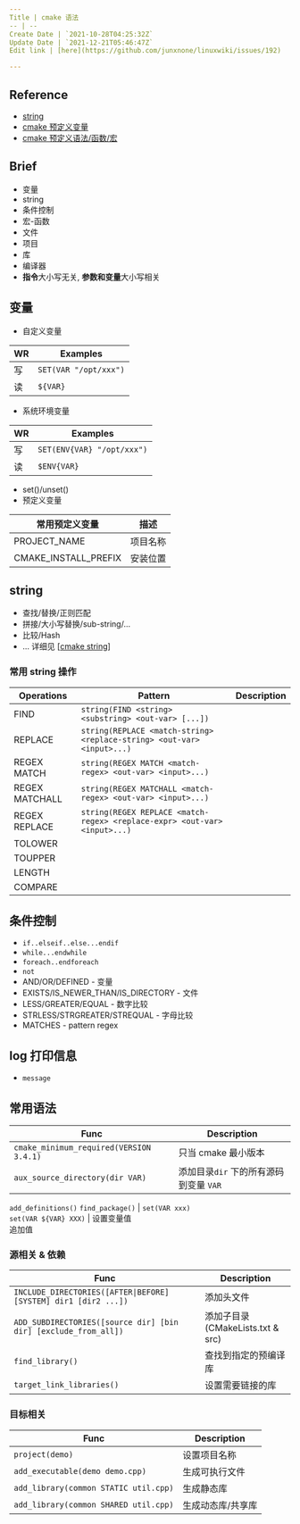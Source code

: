 ```yaml
---
Title | cmake 语法
-- | --
Create Date | `2021-10-28T04:25:32Z`
Update Date | `2021-12-21T05:46:47Z`
Edit link | [here](https://github.com/junxnone/linuxwiki/issues/192)

---
```

## Reference

- [string](https://cmake.org/cmake/help/latest/command/string.html)
- [cmake 预定义变量](https://cmake.org/cmake/help/latest/manual/cmake-variables.7.html)
- [cmake 预定义语法/函数/宏](https://cmake.org/cmake/help/latest/manual/cmake-commands.7.html)

## Brief
- 变量
- string
- 条件控制
- 宏-函数
- 文件
- 项目
- 库
- 编译器
- **指令**大小写无关, **参数和变量**大小写相关

## 变量
- 自定义变量

WR | Examples
-- | --
写 | `SET(VAR "/opt/xxx")`
读 | `${VAR}`

- 系统环境变量

WR | Examples
-- | --
写 | `SET(ENV{VAR} "/opt/xxx")`
读 | `$ENV{VAR}`

- set()/unset()
- 预定义变量


常用预定义变量 | 描述
-- | --
PROJECT_NAME | 项目名称
CMAKE_INSTALL_PREFIX | 安装位置

## string
- 查找/替换/正则匹配
- 拼接/大小写替换/sub-string/...
- 比较/Hash
- ... 详细见 [[cmake string](https://cmake.org/cmake/help/latest/command/string.html)]

### 常用 string 操作

Operations | Pattern | Description
-- | -- | --
FIND |  `string(FIND <string> <substring> <out-var> [...])`
REPLACE | `string(REPLACE <match-string> <replace-string> <out-var> <input>...)`
REGEX MATCH | `string(REGEX MATCH <match-regex> <out-var> <input>...)`
REGEX MATCHALL | `string(REGEX MATCHALL <match-regex> <out-var> <input>...)`
REGEX REPLACE | `string(REGEX REPLACE <match-regex> <replace-expr> <out-var> <input>...)`
TOLOWER |
TOUPPER |
LENGTH |
COMPARE |



## 条件控制
- `if..elseif..else...endif`
- `while...endwhile`
- `foreach..endforeach`
- `not`
- AND/OR/DEFINED - 变量
- EXISTS/IS_NEWER_THAN/IS_DIRECTORY - 文件
- LESS/GREATER/EQUAL - 数字比较
- STRLESS/STRGREATER/STREQUAL - 字母比较
- MATCHES - pattern regex


## log 打印信息
- `message`


## 常用语法

Func | Description
-- | --
`cmake_minimum_required(VERSION 3.4.1)` |  只当 cmake 最小版本
`aux_source_directory(dir VAR)` | 添加目录`dir` 下的所有源码到变量 `VAR`
`add_definitions()`
`find_package()` | 
`set(VAR xxx)`<br>`set(VAR ${VAR} XXX)` | 设置变量值<br>追加值

### 源相关 & 依赖

Func | Description
-- | --
`INCLUDE_DIRECTORIES([AFTER\|BEFORE] [SYSTEM] dir1 [dir2 ...])` | 添加头文件
`ADD_SUBDIRECTORIES([source dir] [bin dir] [exclude_from_all])` | 添加子目录(CMakeLists.txt & src)
`find_library()` | 查找到指定的预编译库
`target_link_libraries()` | 设置需要链接的库


### 目标相关

Func | Description
-- | --
`project(demo)` | 设置项目名称
`add_executable(demo demo.cpp)` | 生成可执行文件
`add_library(common STATIC util.cpp)` | 生成静态库
`add_library(common SHARED util.cpp)` | 生成动态库/共享库
